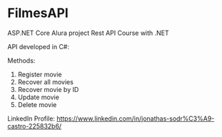 # FilmesAPI
ASP.NET Core Alura project
Rest API Course with .NET

API developed in C#:

Methods:
1. Register movie
2. Recover all movies
3. Recover movie by ID
4. Update movie
5. Delete movie

LinkedIn Profile:  https://www.linkedin.com/in/jonathas-sodr%C3%A9-castro-225832b6/

